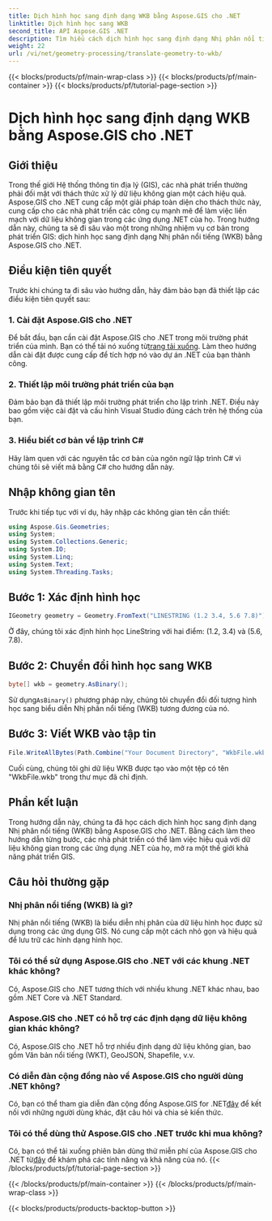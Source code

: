 ```yaml
---
title: Dịch hình học sang định dạng WKB bằng Aspose.GIS cho .NET
linktitle: Dịch hình học sang WKB
second_title: API Aspose.GIS .NET
description: Tìm hiểu cách dịch hình học sang định dạng Nhị phân nổi tiếng (WKB) trong các ứng dụng .NET bằng Aspose.GIS để xử lý dữ liệu không gian liền mạch.
weight: 22
url: /vi/net/geometry-processing/translate-geometry-to-wkb/
---
```


{{< blocks/products/pf/main-wrap-class >}}
{{< blocks/products/pf/main-container >}}
{{< blocks/products/pf/tutorial-page-section >}}

# Dịch hình học sang định dạng WKB bằng Aspose.GIS cho .NET

## Giới thiệu
Trong thế giới Hệ thống thông tin địa lý (GIS), các nhà phát triển thường phải đối mặt với thách thức xử lý dữ liệu không gian một cách hiệu quả. Aspose.GIS cho .NET cung cấp một giải pháp toàn diện cho thách thức này, cung cấp cho các nhà phát triển các công cụ mạnh mẽ để làm việc liền mạch với dữ liệu không gian trong các ứng dụng .NET của họ. Trong hướng dẫn này, chúng ta sẽ đi sâu vào một trong những nhiệm vụ cơ bản trong phát triển GIS: dịch hình học sang định dạng Nhị phân nổi tiếng (WKB) bằng Aspose.GIS cho .NET.
## Điều kiện tiên quyết
Trước khi chúng ta đi sâu vào hướng dẫn, hãy đảm bảo bạn đã thiết lập các điều kiện tiên quyết sau:
### 1. Cài đặt Aspose.GIS cho .NET
 Để bắt đầu, bạn cần cài đặt Aspose.GIS cho .NET trong môi trường phát triển của mình. Bạn có thể tải nó xuống từ[trang tải xuống](https://releases.aspose.com/gis/net/). Làm theo hướng dẫn cài đặt được cung cấp để tích hợp nó vào dự án .NET của bạn thành công.
### 2. Thiết lập môi trường phát triển của bạn
Đảm bảo bạn đã thiết lập môi trường phát triển cho lập trình .NET. Điều này bao gồm việc cài đặt và cấu hình Visual Studio đúng cách trên hệ thống của bạn.
### 3. Hiểu biết cơ bản về lập trình C#
Hãy làm quen với các nguyên tắc cơ bản của ngôn ngữ lập trình C# vì chúng tôi sẽ viết mã bằng C# cho hướng dẫn này.

## Nhập không gian tên
Trước khi tiếp tục với ví dụ, hãy nhập các không gian tên cần thiết:
```csharp
using Aspose.Gis.Geometries;
using System;
using System.Collections.Generic;
using System.IO;
using System.Linq;
using System.Text;
using System.Threading.Tasks;
```
## Bước 1: Xác định hình học
```csharp
IGeometry geometry = Geometry.FromText("LINESTRING (1.2 3.4, 5.6 7.8)");
```
Ở đây, chúng tôi xác định hình học LineString với hai điểm: (1.2, 3.4) và (5.6, 7.8).
## Bước 2: Chuyển đổi hình học sang WKB
```csharp
byte[] wkb = geometry.AsBinary();
```
 Sử dụng`AsBinary()` phương pháp này, chúng tôi chuyển đổi đối tượng hình học sang biểu diễn Nhị phân nổi tiếng (WKB) tương đương của nó.
## Bước 3: Viết WKB vào tập tin
```csharp
File.WriteAllBytes(Path.Combine("Your Document Directory", "WkbFile.wkb"), wkb);
```
Cuối cùng, chúng tôi ghi dữ liệu WKB được tạo vào một tệp có tên "WkbFile.wkb" trong thư mục đã chỉ định.

## Phần kết luận
Trong hướng dẫn này, chúng ta đã học cách dịch hình học sang định dạng Nhị phân nổi tiếng (WKB) bằng Aspose.GIS cho .NET. Bằng cách làm theo hướng dẫn từng bước, các nhà phát triển có thể làm việc hiệu quả với dữ liệu không gian trong các ứng dụng .NET của họ, mở ra một thế giới khả năng phát triển GIS.
## Câu hỏi thường gặp
### Nhị phân nổi tiếng (WKB) là gì?
Nhị phân nổi tiếng (WKB) là biểu diễn nhị phân của dữ liệu hình học được sử dụng trong các ứng dụng GIS. Nó cung cấp một cách nhỏ gọn và hiệu quả để lưu trữ các hình dạng hình học.
### Tôi có thể sử dụng Aspose.GIS cho .NET với các khung .NET khác không?
Có, Aspose.GIS cho .NET tương thích với nhiều khung .NET khác nhau, bao gồm .NET Core và .NET Standard.
### Aspose.GIS cho .NET có hỗ trợ các định dạng dữ liệu không gian khác không?
Có, Aspose.GIS cho .NET hỗ trợ nhiều định dạng dữ liệu không gian, bao gồm Văn bản nổi tiếng (WKT), GeoJSON, Shapefile, v.v.
### Có diễn đàn cộng đồng nào về Aspose.GIS cho người dùng .NET không?
 Có, bạn có thể tham gia diễn đàn cộng đồng Aspose.GIS for .NET[đây](https://forum.aspose.com/c/gis/33) để kết nối với những người dùng khác, đặt câu hỏi và chia sẻ kiến thức.
### Tôi có thể dùng thử Aspose.GIS cho .NET trước khi mua không?
 Có, bạn có thể tải xuống phiên bản dùng thử miễn phí của Aspose.GIS cho .NET từ[đây](https://releases.aspose.com/) để khám phá các tính năng và khả năng của nó.
{{< /blocks/products/pf/tutorial-page-section >}}

{{< /blocks/products/pf/main-container >}}
{{< /blocks/products/pf/main-wrap-class >}}

{{< blocks/products/products-backtop-button >}}
